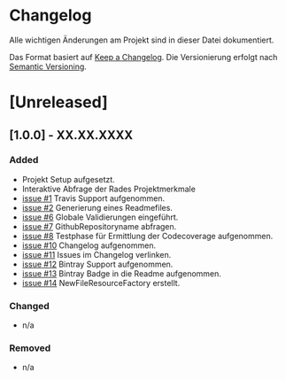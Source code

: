 # Changelog
Alle wichtigen Änderungen am Projekt sind in dieser Datei dokumentiert.

Das Format basiert auf [Keep a Changelog](http://keepachangelog.com/de/).
Die Versionierung erfolgt nach [Semantic Versioning](http://semver.org/lang/de/).


# [Unreleased]

## [1.0.0] - XX.XX.XXXX
### Added
- Projekt Setup aufgesetzt.
- Interaktive Abfrage der Rades Projektmerkmale
- [issue #1](https://github.com/FunThomas424242/rades.forge-addon/issues/1) Travis Support aufgenommen.
- [issue #2](https://github.com/FunThomas424242/rades.forge-addon/issues/2) Generierung eines Readmefiles.
- [issue #6](https://github.com/FunThomas424242/rades.forge-addon/issues/6) Globale Validierungen eingeführt.
- [issue #7](https://github.com/FunThomas424242/rades.forge-addon/issues/7) GithubRepositoryname abfragen.
- [issue #8](https://github.com/FunThomas424242/rades.forge-addon/issues/8) Testphase für Ermittlung der Codecoverage aufgenommen.
- [issue #10](https://github.com/FunThomas424242/rades.forge-addon/issues/10) Changelog aufgenommen.
- [issue #11](https://github.com/FunThomas424242/rades.forge-addon/issues/11) Issues im Changelog verlinken.
- [issue #12](https://github.com/FunThomas424242/rades.forge-addon/issues/12) Bintray Support aufgenommen.
- [issue #13](https://github.com/FunThomas424242/rades.forge-addon/issues/13) Bintray Badge in die Readme aufgenommen.
- [issue #14](https://github.com/FunThomas424242/rades.forge-addon/issues/14) NewFileResourceFactory erstellt.

### Changed
- n/a

### Removed
- n/a
